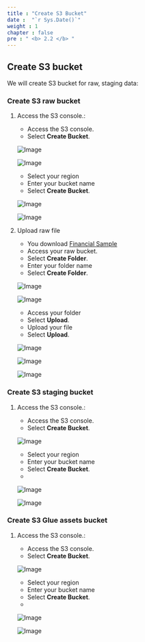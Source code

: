 ```yaml
---
title : "Create S3 Bucket"
date :  "`r Sys.Date()`"
weight : 1
chapter : false
pre : " <b> 2.2 </b> "
---
```


## Create S3 bucket

We will create S3 bucket for raw, staging data:

### Create S3 raw bucket

1. Access the S3 console.:
    - Access the S3 console.
    - Select **Create Bucket**.

    ![Image](/repo_pmt_ws-001/images/2/002.png?featherlight=false&width=90pc)

    ![Image](/repo_pmt_ws-001/images/2/020.png?featherlight=false&width=90pc)
    - Select your region
    - Enter your bucket name
    - Select **Create Bucket**.

    ![Image](/repo_pmt_ws-001/images/2/021.png?featherlight=false&width=90pc) 

    ![Image](/repo_pmt_ws-001/images/2/022.png?featherlight=false&width=90pc)
2. Upload raw file
   - You download  [Financial Sample](/repo_pmt_ws-001/Financial_Sample.csv)
   - Access your raw bucket.
   - Select **Create Folder**.
   - Enter your folder name
   - Select **Create Folder**.

   ![Image](/repo_pmt_ws-001/images/2/028.png?featherlight=false&width=90pc)

   ![Image](/repo_pmt_ws-001/images/2/029.png?featherlight=false&width=90pc)


   - Access your folder 
   - Select **Upload**.
   - Upload your file
   - Select **Upload**.

   ![Image](/repo_pmt_ws-001/images/2/030.png?featherlight=false&width=90pc)

   ![Image](/repo_pmt_ws-001/images/2/031.png?featherlight=false&width=90pc)

   ![Image](/repo_pmt_ws-001/images/2/032.png?featherlight=false&width=90pc)

### Create S3 staging bucket

1. Access the S3 console.:
   - Access the S3 console.
   - Select **Create Bucket**.

   ![Image](/repo_pmt_ws-001/images/2/023.png?featherlight=false&width=90pc)
   - Select your region
   - Enter your bucket name
   - Select **Create Bucket**.
   -
   ![Image](/repo_pmt_ws-001/images/2/024.png?featherlight=false&width=90pc)

   ![Image](/repo_pmt_ws-001/images/2/025.png?featherlight=false&width=90pc)
### Create S3 Glue assets bucket

1. Access the S3 console.:
   - Access the S3 console.
   - Select **Create Bucket**.

   ![Image](/repo_pmt_ws-001/images/2/023.png?featherlight=false&width=90pc)
   - Select your region
   - Enter your bucket name
   - Select **Create Bucket**.
   -
   ![Image](/repo_pmt_ws-001/images/2/026.png?featherlight=false&width=90pc)

   ![Image](/repo_pmt_ws-001/images/2/025.png?featherlight=false&width=90pc)




